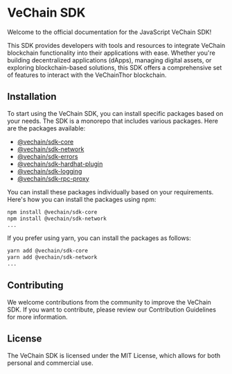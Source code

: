 # VeChain SDK

Welcome to the official documentation for the JavaScript VeChain SDK!

This SDK provides developers with tools and resources to integrate VeChain blockchain functionality into their applications with ease. Whether you're building decentralized applications (dApps), managing digital assets, or exploring blockchain-based solutions, this SDK offers a comprehensive set of features to interact with the VeChainThor blockchain.

## Installation

To start using the VeChain SDK, you can install specific packages based on your needs. The SDK is a monorepo that includes various packages. Here are the packages available:
 - [@vechain/sdk-core](https://www.npmjs.com/package/@vechain/sdk-core)
 - [@vechain/sdk-network](https://www.npmjs.com/package/@vechain/sdk-network)
 - [@vechain/sdk-errors](https://www.npmjs.com/package/@vechain/sdk-errors)
 - [@vechain/sdk-hardhat-plugin](https://www.npmjs.com/package/@vechain/sdk-hardhat-plugin)
 - [@vechain/sdk-logging](https://www.npmjs.com/package/@vechain/sdk-logging)
 - [@vechain/sdk-rpc-proxy](https://www.npmjs.com/package/@vechain/sdk-rpc-proxy)

You can install these packages individually based on your requirements. Here's how you can install the packages using npm:
``` bash
npm install @vechain/sdk-core
npm install @vechain/sdk-network
...
```
If you prefer using yarn, you can install the packages as follows:
``` bash
yarn add @vechain/sdk-core
yarn add @vechain/sdk-network
...
```

## Contributing

We welcome contributions from the community to improve the VeChain SDK. If you want to contribute, please review our Contribution Guidelines for more information.

## License

The VeChain SDK is licensed under the MIT License, which allows for both personal and commercial use.
